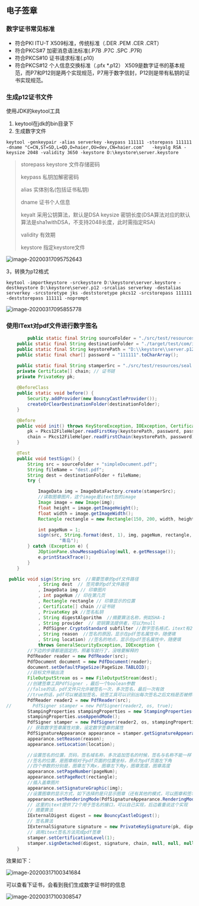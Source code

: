 ## 电子签章



### 数字证书常见标准

- 符合PKI ITU-T X509标准，传统标准（.DER .PEM .CER .CRT）
- 符合PKCS#7 加密消息语法标准(.P7B .P7C .SPC .P7R)
- 符合PKCS#10 证书请求标准(.p10)
- 符合PKCS#12 个人信息交换标准（.pfx *.p12）
  X509是数字证书的基本规范，而P7和P12则是两个实现规范，P7用于数字信封，P12则是带有私钥的证书实现规范。



### 生成p12证书文件

使用JDK的keytool工具

1. keytool在jdk的bin目录下
2. 生成数字文件

```
keytool -genkeypair -alias serverkey -keypass 111111 -storepass 111111  -dname "C=CN,ST=SD,L=QD,O=haier,OU=dev,CN=haier.com"   -keyalg RSA -keysize 2048 -validity 3650 -keystore D:\keystore\server.keystore
```

> storepass keystore 文件存储密码    
>
> keypass 私钥加解密密码    
>
> alias 实体别名(包括证书私钥)    
>
> dname 证书个人信息    
>
> keyalt 采用公钥算法，默认是DSA    keysize 密钥长度(DSA算法对应的默认算法是sha1withDSA，不支持2048长度，此时需指定RSA)    
>
> validity 有效期    
>
> keystore 指定keystore文件

![image-20200317095752643](D:\文章\数字证书\image-20200317095752643.png)



3，转换为p12格式

```
keytool -importkeystore -srckeystore D:\keystore\server.keystore -destkeystore D:\keystore\server.p12 -srcalias serverkey -destalias serverkey -srcstoretype jks -deststoretype pkcs12 -srcstorepass 111111 -deststorepass 111111 -noprompt
```

![image-20200317095855778](D:\文章\数字证书\image-20200317095855778.png)



### 使用IText对pdf文件进行数字签名

```java
        public static final String sourceFolder = "./src/test/resources/com/itextpdf/signatures/sign/SigningTest/";
    public static final String destinationFolder = "./target/test/com/itextpdf/signatures/sign/SigningTest/";
    public static final String keystorePath = "D:\\keystore\\server.p12";
    public static final char[] password = "111111".toCharArray();

    public static final String stamperSrc = "./src/test/resources/seal.png";//印章路径
    private Certificate[] chain; // 证书链
    private PrivateKey pk;
	
	@BeforeClass
    public static void before() {
        Security.addProvider(new BouncyCastleProvider());
        createOrClearDestinationFolder(destinationFolder);
    }

    @Before
    public void init() throws KeyStoreException, IOException, CertificateException, NoSuchAlgorithmException, UnrecoverableKeyException {
        pk = Pkcs12FileHelper.readFirstKey(keystorePath, password, password);
        chain = Pkcs12FileHelper.readFirstChain(keystorePath, password);
    }

	@Test
    public void testSign() {
        String src = sourceFolder + "simpleDocument.pdf";
        String fileName = "dest.pdf";
        String dest = destinationFolder + fileName;
        try {

            ImageData img = ImageDataFactory.create(stamperSrc);
            //读取图章图片，这个image是itext包的image
            Image image = new Image(img);
            float height = image.getImageHeight();
            float width = image.getImageWidth();
            Rectangle rectangle = new Rectangle(150, 200, width, height);

            int pageNum = 1;
            sign(src, String.format(dest, 1), img, pageNum, rectangle, chain, pk, DigestAlgorithms.SHA256, null, PdfSigner.CryptoStandard.CADES, "测试",
                    "青岛");
        } catch (Exception e) {
            JOptionPane.showMessageDialog(null, e.getMessage());
            e.printStackTrace();
        }
    }
```

```java
 public void sign(String src  //需要签章的pdf文件路径
            , String dest  // 签完章的pdf文件路径
            , ImageData img // 印章图片
            , int pageNum // 印在第几页
            , Rectangle rectangle // 印章显示的位置
            , Certificate[] chain //证书链
            , PrivateKey pk //签名私钥
            , String digestAlgorithm  //摘要算法名称，例如SHA-1
            , String provider  // 密钥算法提供者，可以为null
            , PdfSigner.CryptoStandard subfilter //数字签名格式，itext有2种
            , String reason  //签名的原因，显示在pdf签名属性中，随便填
            , String location) //签名的地点，显示在pdf签名属性中，随便填
            throws GeneralSecurityException, IOException {
        //下边的步骤都是固定的，照着写就行了，没啥要解释的
        PdfReader reader = new PdfReader(src);
        PdfDocument document = new PdfDocument(reader);
        document.setDefaultPageSize(PageSize.TABLOID);
        //目标文件输出流
        FileOutputStream os = new FileOutputStream(dest);
        //创建签章工具PdfSigner ，最后一个boolean参数
        //false的话，pdf文件只允许被签名一次，多次签名，最后一次有效
        //true的话，pdf可以被追加签名，验签工具可以识别出每次签名之后文档是否被修改
        PdfReader reader2 = new PdfReader(src);
//        PdfSigner stamper = new PdfSigner(reader2, os, true);
        StampingProperties stampingProperties = new StampingProperties();
        stampingProperties.useAppendMode();
        PdfSigner stamper = new PdfSigner(reader2, os, stampingProperties);
        // 获取数字签章属性对象，设定数字签章的属性
        PdfSignatureAppearance appearance = stamper.getSignatureAppearance();
        appearance.setReason(reason);
        appearance.setLocation(location);

        //设置签名的位置，页码，签名域名称，多次追加签名的时候，签名与名称不能一样
        //签名的位置，是图章相对于pdf页面的位置坐标，原点为pdf页面左下角
        //四个参数的分别是，图章左下角x，图章左下角y，图章宽度，图章高度
        appearance.setPageNumber(pageNum);
        appearance.setPageRect(rectangle);
        //插入盖章图片
        appearance.setSignatureGraphic(img);
        //设置图章的显示方式，如下选择的是只显示图章（还有其他的模式，可以图章和签名描述一同显示）
        appearance.setRenderingMode(PdfSignatureAppearance.RenderingMode.GRAPHIC);
        // 这里的itext提供了2个用于签名的接口，可以自己实现，后边着重说这个实现
        // 摘要算法
        IExternalDigest digest = new BouncyCastleDigest();
        // 签名算法
        IExternalSignature signature = new PrivateKeySignature(pk, digestAlgorithm, BouncyCastleProvider.PROVIDER_NAME);
        // 调用itext签名方法完成pdf签章
        stamper.setCertificationLevel(1);
        stamper.signDetached(digest, signature, chain, null, null, null, 0, PdfSigner.CryptoStandard.CADES);
    }
```

效果如下：

![image-20200317100341684](D:\文章\数字证书\image-20200317100341684.png)

可以查看下证书，会看到我们生成数字证书时的信息

![image-20200317100308547](D:\文章\数字证书\image-20200317100308547.png)